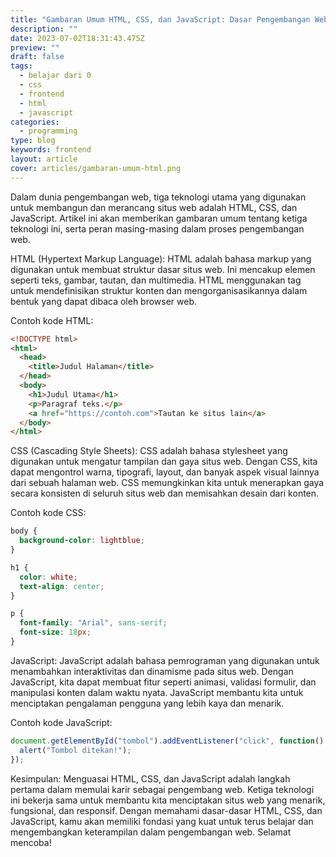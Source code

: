 ```yaml
---
title: "Gambaran Umum HTML, CSS, dan JavaScript: Dasar Pengembangan Web"
description: ""
date: 2023-07-02T18:31:43.475Z
preview: ""
draft: false
tags:
  - belajar dari 0
  - css
  - frontend
  - html
  - javascript
categories:
  - programming
type: blog
keywords: frontend
layout: article
cover: articles/gambaran-umum-html.png
---
```

Dalam dunia pengembangan web, tiga teknologi utama yang digunakan untuk membangun dan merancang situs web adalah HTML, CSS, dan JavaScript. Artikel ini akan memberikan gambaran umum tentang ketiga teknologi ini, serta peran masing-masing dalam proses pengembangan web.

HTML (Hypertext Markup Language): HTML adalah bahasa markup yang digunakan untuk membuat struktur dasar situs web. Ini mencakup elemen seperti teks, gambar, tautan, dan multimedia. HTML menggunakan tag untuk mendefinisikan struktur konten dan mengorganisasikannya dalam bentuk yang dapat dibaca oleh browser web.

Contoh kode HTML:
```html
<!DOCTYPE html>
<html>
  <head>
    <title>Judul Halaman</title>
  </head>
  <body>
    <h1>Judul Utama</h1>
    <p>Paragraf teks.</p>
    <a href="https://contoh.com">Tautan ke situs lain</a>
  </body>
</html>
```

CSS (Cascading Style Sheets): CSS adalah bahasa stylesheet yang digunakan untuk mengatur tampilan dan gaya situs web. Dengan CSS, kita dapat mengontrol warna, tipografi, layout, dan banyak aspek visual lainnya dari sebuah halaman web. CSS memungkinkan kita untuk menerapkan gaya secara konsisten di seluruh situs web dan memisahkan desain dari konten.

Contoh kode CSS:
```css
body {
  background-color: lightblue;
}

h1 {
  color: white;
  text-align: center;
}

p {
  font-family: "Arial", sans-serif;
  font-size: 18px;
}
```

JavaScript: JavaScript adalah bahasa pemrograman yang digunakan untuk menambahkan interaktivitas dan dinamisme pada situs web. Dengan JavaScript, kita dapat membuat fitur seperti animasi, validasi formulir, dan manipulasi konten dalam waktu nyata. JavaScript membantu kita untuk menciptakan pengalaman pengguna yang lebih kaya dan menarik.

Contoh kode JavaScript:
```js
document.getElementById("tombol").addEventListener("click", function() {
  alert("Tombol ditekan!");
});
```

Kesimpulan: Menguasai HTML, CSS, dan JavaScript adalah langkah pertama dalam memulai karir sebagai pengembang web. Ketiga teknologi ini bekerja sama untuk membantu kita menciptakan situs web yang menarik, fungsional, dan responsif. Dengan memahami dasar-dasar HTML, CSS, dan JavaScript, kamu akan memiliki fondasi yang kuat untuk terus belajar dan mengembangkan keterampilan dalam pengembangan web. Selamat mencoba!